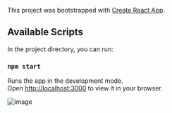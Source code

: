 This project was bootstrapped with [Create React App](https://github.com/facebook/create-react-app).

## Available Scripts

In the project directory, you can run:

### `npm start`

Runs the app in the development mode.\
Open [http://localhost:3000](http://localhost:3000) to view it in your browser.

![image](https://user-images.githubusercontent.com/105892176/201102246-7fe3d06e-5313-492e-8440-65ff4d036beb.png)
